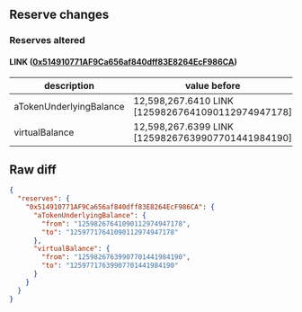 ## Reserve changes

### Reserves altered

#### LINK ([0x514910771AF9Ca656af840dff83E8264EcF986CA](https://etherscan.io/address/0x514910771AF9Ca656af840dff83E8264EcF986CA))

| description | value before | value after |
| --- | --- | --- |
| aTokenUnderlyingBalance | 12,598,267.6410 LINK [12598267641090112974947178] | 12,597,717.6410 LINK [12597717641090112974947178] |
| virtualBalance | 12,598,267.6399 LINK [12598267639907701441984190] | 12,597,717.6399 LINK [12597717639907701441984190] |


## Raw diff

```json
{
  "reserves": {
    "0x514910771AF9Ca656af840dff83E8264EcF986CA": {
      "aTokenUnderlyingBalance": {
        "from": "12598267641090112974947178",
        "to": "12597717641090112974947178"
      },
      "virtualBalance": {
        "from": "12598267639907701441984190",
        "to": "12597717639907701441984190"
      }
    }
  }
}
```